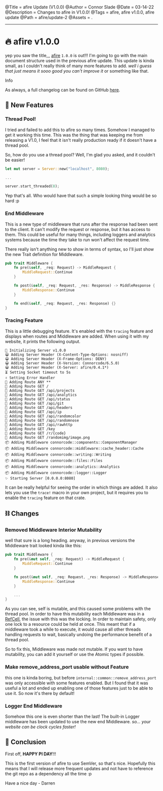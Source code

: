 @Title = afire Update (V1.0.0)
@Author = Connor Slade
@Date = 03-14-22
@Description = Changes to afire in V1.0.0!
@Tags = afire, afire v1.0.0, afire update
@Path = afire/update-2
@Assets = .

---

# 🔥 afire v1.0.0

yep you saw the title,,, [afire][afire] `1.0.0` is out!!!
I'm going to go with the main document structure used in the previous afire update.
This update is kinda small, as I couldn't really think of many more features to add.
_well i guess that just means it sooo good you can't improve it_ or something like that.

<div ad info>
Info

As always, a full changelog can be found on GitHub [here](https://github.com/Basicprogrammer10/afire/blob/1.0.0/Changelog.md).

</div>

## 🗽 New Features

### Thread Pool!

I tried and failed to add this to afire so many times.
Somehow I managed to get it working this time.
This was the thing that was keeping me from releasing a V1.0,
I feel that it isn't really production ready if it doesn't have a thread pool.

So, how do you use a thread pool?
Well, I'm glad you asked, and it couldn't be easier!

```rust
let mut server = Server::new("localhost", 8080);

...

server.start_threaded(8);
```

Yep that's all.
Who would have that such a simple looking thing would be so hard :p

### End Middleware

This is a new type of middleware that runs after the response had been sent to the client.
It can't modify the request or response, but it has access to them.
This could be useful for many things, including loggers and analytics systems because the time they take to run won't affect the request time.

There really isn't anything new to show in terms of syntax, so I'll just show the new Trait definition for Middleware.

```rust
pub trait Middleware {
    fn pre(&self, _req: Request) -> MiddleRequest {
        MiddleRequest::Continue
    }

    fn post(&self, _req: Request, _res: Response) -> MiddleResponse {
        MiddleResponse::Continue
    }

    fn end(&self, _req: Request, _res: Response) {}
}
```

### Tracing Feature

This is a little debugging feature.
It's enabled with the `tracing` feature and displays when routes and Middleware are added.
When using it with my website, it prints the following output.

```text
🐍 Initializing Server v1.0.0
😀 Adding Server Header (X-Content-Type-Options: nosniff)
😀 Adding Server Header (X-Frame-Options: DENY)
😀 Adding Server Header (X-Version: Connorcode/6.5.0)
😀 Adding Server Header (X-Server: afire/0.4.1*)
⏳ Setting Socket timeout to 5s
✌ Setting Error Handler
🚗 Adding Route ANY **
🚗 Adding Route GET /
🚗 Adding Route GET /api/projects
🚗 Adding Route GET /api/analytics
🚗 Adding Route GET /api/status
🚗 Adding Route GET /api/git
🚗 Adding Route GET /api/headers
🚗 Adding Route GET /api/ip
🚗 Adding Route GET /api/randomcolor
🚗 Adding Route GET /api/randomnose
🚗 Adding Route GET /api/rawhttp
🚗 Adding Route GET /key
🚗 Adding Route GET /r/{code}
🚗 Adding Route GET /randomimg/image.png
📦 Adding Middleware connorcode::components::ComponentManager
📦 Adding Middleware connorcode::middleware::cache_header::Cache
📦 Adding Middleware connorcode::writing::Writing
📦 Adding Middleware connorcode::files::Files
📦 Adding Middleware connorcode::analytics::Analytics
📦 Adding Middleware connorcode::logger::Logger
✨ Starting Server [0.0.0.0:8080]
```

It can be really helpful for seeing the order in which things are added.
It also lets you use the `trace!` macro in your own project, but it requires you to enable the `tracing` feature on that crate.

## ⛓ Changes

### Removed Middleware Interior Mutability

well that sure is a long heading.
anyway, in previous versions the Middleware trait looked kinda like this:

```rust
pub trait Middleware {
    fn pre(&mut self, _req: Request) -> MiddleRequest {
        MiddleRequest::Continue
    }

    fn post(&mut self, _req: Request, _res: Response) -> MiddleResponse {
        MiddleResponse::Continue
    }

    ...
}
```

As you can see, self is mutable, and this caused some problems with the thread pool.
In order to have this mutability each Middleware was in a [RefCell][refcell], the issue with this was the locking.
In order to maintain safety, only one lock to a resource could be held at once.
This meant that if a middleware took a while to execute, it would cause all other threads handling requests to wait, basically undoing the performance benefit of a thread pool.

So to fix this, Middleware was made not mutable.
If you want to have mutability, you can add it yourself or use the Atomic types if possible.

### Make remove_address_port usable without Feature

this one is kinda boring, but before `internal::common::remove_address_port` was only accessible with some features enabled.
But I found that it was useful a lot and ended up enabling one of those features just to be able to use it.
So now it's there by default!

### Logger End Middleware

Somehow this one is even shorter than the last!
The built-in Logger middleware has been updated to use the new end Middleware.
_so... your website can be clock cycles faster!_

## 🥧 Conclusion

First off, **HAPPY PI DAY**!!!

This is the first version of afire to use SemVer, so that's nice.
Hopefully this means that I will release more frequent updates and not have to reference the git repo as a dependency all the time :p

Have a nice day - Darren

[afire]: https://crates.io/crates/afire
[refcell]: https://doc.rust-lang.org/std/cell/struct.RefCell.html
